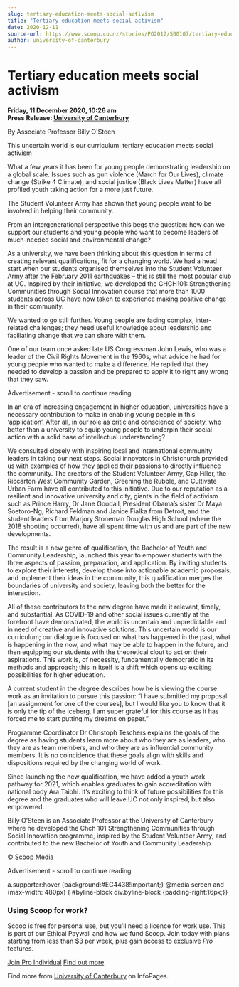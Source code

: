 ```yaml
---
slug: tertiary-education-meets-social-activism
title: "Tertiary education meets social activism"
date: 2020-12-11
source-url: https://www.scoop.co.nz/stories/PO2012/S00107/tertiary-education-meets-social-activism.htm
author: university-of-canterbury
---
```

Tertiary education meets social activism
========================================

**Friday, 11 December 2020, 10:26 am**  
**Press Release: [University of Canterbury](https://info.scoop.co.nz/University_of_Canterbury)**

  
By Associate Professor Billy O'Steen

This uncertain world is our curriculum: tertiary education meets social activism

What a few years it has been for young people demonstrating leadership on a global scale. Issues such as gun violence (March for Our Lives), climate change (Strike 4 Climate), and social justice (Black Lives Matter) have all profiled youth taking action for a more just future.

The Student Volunteer Army has shown that young people want to be involved in helping their community.

From an intergenerational perspective this begs the question: how can we support our students and young people who want to become leaders of much-needed social and environmental change?

As a university, we have been thinking about this question in terms of creating relevant qualifications, fit for a changing world. We had a head start when our students organised themselves into the Student Volunteer Army after the February 2011 earthquakes – this is still the most popular club at UC. Inspired by their initiative, we developed the CHCH101: Strengthening Communities through Social Innovation course that more than 1000 students across UC have now taken to experience making positive change in their community.

We wanted to go still further. Young people are facing complex, inter-related challenges; they need useful knowledge about leadership and faciliating change that we can share with them.

One of our team once asked late US Congressman John Lewis, who was a leader of the Civil Rights Movement in the 1960s, what advice he had for young people who wanted to make a difference. He replied that they needed to develop a passion and be prepared to apply it to right any wrong that they saw.

Advertisement - scroll to continue reading





In an era of increasing engagement in higher education, universities have a necessary contribution to make in enabling young people in this ‘application’. After all, in our role as critic and conscience of society, who better than a university to equip young people to underpin their social action with a solid base of intellectual understanding?

We consulted closely with inspiring local and international community leaders in taking our next steps. Social innovators in Christchurch provided us with examples of how they applied their passions to directly influence the community. The creators of the Student Volunteer Army, Gap Filler, the Riccarton West Community Garden, Greening the Rubble, and Cultivate Urban Farm have all contributed to this initiative. Due to our reputation as a resilient and innovative university and city, giants in the field of activism such as Prince Harry, Dr Jane Goodall, President Obama’s sister Dr Maya Soetoro-Ng, Richard Feldman and Janice Fialka from Detroit, and the student leaders from Marjory Stoneman Douglas High School (where the 2018 shooting occurred), have all spent time with us and are part of the new developments.

The result is a new genre of qualification, the Bachelor of Youth and Community Leadership, launched this year to empower students with the three aspects of passion, preparation, and application. By inviting students to explore their interests, develop those into actionable academic proposals, and implement their ideas in the community, this qualification merges the boundaries of university and society, leaving both the better for the interaction.

All of these contributors to the new degree have made it relevant, timely, and substantial. As COVID-19 and other social issues currently at the forefront have demonstrated, the world is uncertain and unpredictable and in need of creative and innovative solutions. This uncertain world is our curriculum; our dialogue is focused on what has happened in the past, what is happening in the now, and what may be able to happen in the future, and then equipping our students with the theoretical clout to act on their aspirations. This work is, of necessity, fundamentally democratic in its methods and approach; this in itself is a shift which opens up exciting possibilities for higher education.

A current student in the degree describes how he is viewing the course work as an invitation to pursue this passion: “I have submitted my proposal \[an assignment for one of the courses\], but I would like you to know that it is only the tip of the iceberg. I am super grateful for this course as it has forced me to start putting my dreams on paper.”

Programme Coordinator Dr Christoph Teschers explains the goals of the degree as having students learn more about who they are as leaders, who they are as team members, and who they are as influential community members. It is no coincidence that these goals align with skills and dispositions required by the changing world of work.

Since launching the new qualification, we have added a youth work pathway for 2021, which enables graduates to gain accreditation with national body Ara Taiohi. It’s exciting to think of future possibilities for this degree and the graduates who will leave UC not only inspired, but also empowered.

Billy O’Steen is an Associate Professor at the University of Canterbury where he developed the Chch 101 Strengthening Communities through Social Innovation programme, inspired by the Student Volunteer Army, and contributed to the new Bachelor of Youth and Community Leadership.

[© Scoop Media](http://www.scoop.co.nz/about/terms.html)  

Advertisement - scroll to continue reading



a.supporter:hover {background:#EC4438!important;} @media screen and (max-width: 480px) { #byline-block div.byline-block {padding-right:16px;}}

### Using Scoop for work?

Scoop is free for personal use, but you’ll need a licence for work use. This is part of our Ethical Paywall and how we fund Scoop. Join today with plans starting from less than $3 per week, plus gain access to exclusive _Pro_ features.  
  
[Join Pro Individual](https://pro.scoop.co.nz/Individual/?from=ProIn24) [Find out more](https://pro.scoop.co.nz/using-scoop-for-work/?from=ProIn24)

Find more from [University of Canterbury](https://info.scoop.co.nz/University_of_Canterbury) on InfoPages.